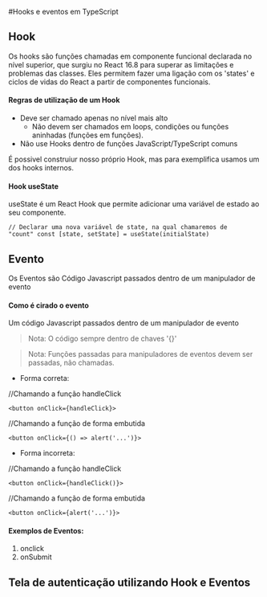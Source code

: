 #Hooks e eventos em TypeScript

## Hook

 Os hooks são funções chamadas em componente funcional declarada no nível superior, que surgiu no React 16.8 para superar as limitações e problemas das classes. 
 Eles permitem fazer uma ligação com os 'states' e ciclos de vidas do React a partir de componentes funcionais.
 
 #### Regras de utilização de um Hook
 - Deve ser chamado apenas no nível mais alto
    - Não devem ser chamados em loops, condições ou funções aninhadas (funções em funções).
 - Não use Hooks dentro de funções JavaScript/TypeScript comuns
 
 É possivel construiur nosso próprio Hook, mas para exemplifica usamos um dos hooks internos.
 
 #### Hook useState
 
 useState é um React Hook que permite adicionar uma variável de estado ao seu componente.

 <code>// Declarar uma nova variável de state, na qual chamaremos de "count"
  const [state, setState] = useState(initialState)
</code> 
  

## Evento

Os Eventos são Código Javascript passados dentro de um manipulador de evento

#### Como é cirado o evento

Um código Javascript passados dentro de um manipulador de evento

> Nota: O código sempre dentro de chaves '{}'
  
> Nota: Funções passadas para manipuladores de eventos devem ser passadas, não chamadas. 
- Forma correta:

//Chamando a função handleClick
    
    <button onClick={handleClick}>
  
//Chamando a função de forma embutida
  
    <button onClick={() => alert('...')}>

- Forma incorreta:
  
//Chamando a função handleClick
    
    <button onClick={handleClick()}>
  
//Chamando a função de forma embutida
  
    <button onClick={alert('...')}>
      
#### Exemplos de Eventos:
      
1. onclick
2. onSubmit


## Tela de autenticação utilizando Hook e Eventos 
